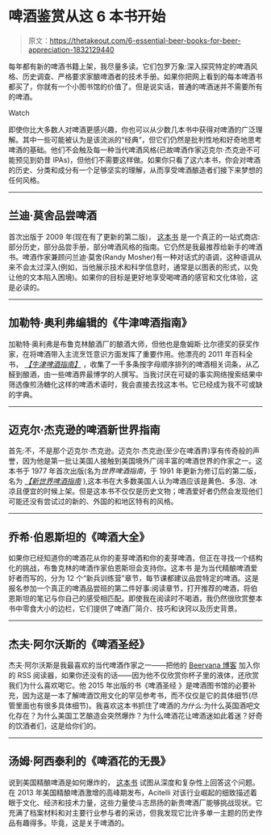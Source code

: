 # 啤酒鉴赏从这 6 本书开始

> 原文：<https://thetakeout.com/6-essential-beer-books-for-beer-appreciation-1832129440>

每年都有新的啤酒书籍上架，我尽量多读。它们包罗万象:深入探究特定的啤酒风格、历史调查、严格要求家酿啤酒者的技术手册。如果你把网上看到的每本啤酒书都买了，你就有一个小图书馆的价值了。但是说实话，普通的啤酒迷并不需要所有的啤酒。

Watch

即使你比大多数人对啤酒更感兴趣，你也可以从少数几本书中获得对啤酒的广泛理解。其中一些可能被认为是该流派的“经典”，但它们仍然是批判性地和好奇地思考啤酒的基础。他们不会触及每一种当代啤酒风格(已故啤酒作家迈克尔·杰克逊不可能预见到奶昔 IPAs)，但他们不需要这样做。如果你只看了这六本书，你会对啤酒的历史、分类和成分有一个足够坚实的理解，从而享受啤酒酿造者们接下来梦想的任何风格。

* * *

## 兰迪·莫舍品尝啤酒

首次出版于 2009 年(现在有了更新的第二版)， [这本书](https://www.amazon.com/Tasting-Beer-Insiders-Worlds-Greatest/dp/1603420894?asc_campaign=InlineText&asc_refurl=https://thetakeout.com/6-essential-beer-books-for-beer-appreciation-1832129440&asc_source=&tag=kinjatakeoutlink-20) 是一个真正的一站式商店:部分历史，部分品尝手册，部分啤酒风格的指南。它仍然是我最推荐给新手的啤酒书。啤酒作家兼顾问兰迪·莫舍(Randy Mosher)有一种对话式的语调，这种语调从来不会太过深入(例如，当他展示技术和科学信息时，通常是以图表的形式，以免让他的文本陷入困境)。如果你的目标是更好地享受喝啤酒的感官和文化体验，这是必读的。

* * *

## 加勒特·奥利弗编辑的《牛津啤酒指南》

加勒特·奥利弗是布鲁克林酿酒厂的酿酒大师，但他也是詹姆斯·比尔德奖的获奖作家，在将啤酒带入主流烹饪意识方面发挥了重要作用。他漂亮的 2011 年百科全书， [*【牛津啤酒指南】*](https://www.amazon.com/Oxford-Companion-Beer-Hardcover/dp/0195367138?asc_campaign=InlineText&asc_refurl=https://thetakeout.com/6-essential-beer-books-for-beer-appreciation-1832129440&asc_source=&tag=kinjatakeoutlink-20) ，收集了一千多条按字母顺序排列的啤酒相关词条，从乙醛到酿酒，由一些啤酒界最博学的人撰写。当我讨厌在可疑的事实网络搜索结果中筛选像煎汤糖化这样的啤酒术语时，我会直接去找这本书。它已经成为我不可或缺的字典。

* * *

## 迈克尔·杰克逊的啤酒新世界指南

首先:不，不是那个迈克尔·杰克逊。迈克尔·杰克逊(至少在啤酒界)享有传奇般的声誉，因为他是第一批让美国人接触到美国境外广阔丰富的啤酒世界的作家之一。这本书于 1977 年首次出版(名为*世界啤酒指南*，于 1991 年更新为修订后的第二版，名为 [*【新世界啤酒指南*](https://www.amazon.com/New-World-Guide-Beer/dp/0762400919/?asc_campaign=InlineText&asc_refurl=https://thetakeout.com/6-essential-beer-books-for-beer-appreciation-1832129440&asc_source=&tag=kinjatakeoutlink-20) ),这本书在大多数美国人认为啤酒应该是黄色、多泡、冰凉且便宜的时候上架。但是这本书不仅仅是历史文物；啤酒爱好者仍然会发现他们可能还没有尝试过的新的、外国的和地区特有的风格。

* * *

## 乔希·伯恩斯坦的《啤酒大全》

如果你已经知道你的啤酒花从你的麦芽啤酒和你的麦芽啤酒，但正在寻找一个结构化的挑战，布鲁克林的啤酒作家伯恩斯坦会支持你。这本书 是为当代精酿啤酒爱好者而写的，分为 12 个“新兵训练营”章节，每节课都建议品尝特定的啤酒。这是报名参加一个真正的啤酒品尝班的第二件好事:阅读章节，打开推荐的啤酒，将伯恩斯坦的笔记与你自己的感受相匹配。即使我在阅读时不喝酒，我仍然很欣赏整本书中零食大小的边栏，它们提供了啤酒厂简介、技巧和诀窍以及历史背景。

* * *

## 杰夫·阿尔沃斯的《啤酒圣经》

杰夫·阿尔沃斯是我最喜欢的当代啤酒作家之一——把他的 [Beervana 博客](https://www.beervanablog.com/) 加入你的 RSS 阅读器，如果你还没有的话——因为他不仅欣赏你杯子里的液体，还欣赏我们为什么喜欢喝它。他 2015 年出版的书《啤酒圣经 》是啤酒图书馆的必要补充，因为这是一本了解啤酒饮用文化的罕见参考书，而不仅仅是它的具体细节(尽管里面也有很多具体细节)。我喜欢这本书抓住了啤酒的*为什么*:为什么英国酒吧文化存在？为什么美国工艺酿造会突然爆炸？为什么啤酒花让啤酒迷如此着迷？好奇的饮酒者们，这是给你们的。

* * *

## 汤姆·阿西泰利的《啤酒花的无畏》

说到美国精酿啤酒是如何爆炸的， [这本书](https://www.amazon.com/Audacity-Hops-History-Americas-Revolution/dp/1613737084?asc_campaign=InlineText&asc_refurl=https://thetakeout.com/6-essential-beer-books-for-beer-appreciation-1832129440&asc_source=&tag=kinjatakeoutlink-20) 试图从深度和复杂性上回答这个问题。在 2013 年美国精酿啤酒激增的高峰期发布，Acitelli 对该行业崛起的细致描述着眼于文化、经济和技术力量，这些力量使斗志昂扬的新贵啤酒厂能够挑战现状。它充满了档案材料和对主要行业参与者的采访，但我发现它比许多单一主题的历史作品有趣得多。毕竟，这是关于啤酒的。